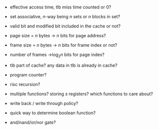 - effective access time, tlb miss time counted or 0?
- set associative, $n$-way being $n$ sets or $n$ blocks in set?
- valid bit and modified bit included in the cache or not?

- page size = $n$ bytes -> $n$ bits for page address?
- frame size = $n$ bytes -> $n$ bits for frame index or not?
- number of frames ->$\log_2{n}$ bits for page index?
- tlb part of cache? any data in tlb is already in cache?

- program counter?
- risc recursion?
- multiple functions? storing $s$ registers? which functions to care about?

- write back / write through policy?
- quick way to determine boolean function?
- and/nand/or/nor gate?
